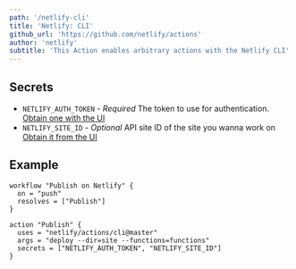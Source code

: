```yaml
---
path: '/netlify-cli'
title: 'Netlify: CLI'
github_url: 'https://github.com/netlify/actions'
author: 'netlify'
subtitle: 'This Action enables arbitrary actions with the Netlify CLI'
---
```


## Secrets

- `NETLIFY_AUTH_TOKEN` - _Required_ The token to use for authentication.
  [Obtain one with the UI](https://www.netlify.com/docs/cli/#obtain-a-token-in-the-netlify-ui)
- `NETLIFY_SITE_ID` - _Optional_ API site ID of the site you wanna work on
  [Obtain it from the UI](https://www.netlify.com/docs/cli/#link-with-an-environment-variable)

## Example

```hcl
workflow "Publish on Netlify" {
  on = "push"
  resolves = ["Publish"]
}

action "Publish" {
  uses = "netlify/actions/cli@master"
  args = "deploy --dir=site --functions=functions"
  secrets = ["NETLIFY_AUTH_TOKEN", "NETLIFY_SITE_ID"]
}
```
